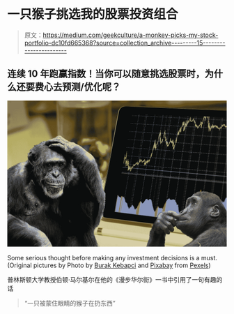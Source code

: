 # 一只猴子挑选我的股票投资组合

> 原文：<https://medium.com/geekculture/a-monkey-picks-my-stock-portfolio-dc10fd665368?source=collection_archive---------15----------------------->

## 连续 10 年跑赢指数！当你可以随意挑选股票时，为什么还要费心去预测/优化呢？

![](img/f73aa8c6f7415b74cf7f9fb293a7beea.png)

Some serious thought before making any investment decisions is a must. (Original pictures by Photo by [Burak Kebapci](https://www.pexels.com/@weekendplayer?utm_content=attributionCopyText&utm_medium=referral&utm_source=pexels) and [Pixabay](https://www.pexels.com/@pixabay) from [Pexels](https://www.pexels.com/photo/white-android-tablet-turned-on-displaying-a-graph-186464/?utm_content=attributionCopyText&utm_medium=referral&utm_source=pexels))

普林斯顿大学教授伯顿·马尔基尔在他的《漫步华尔街》一书中引用了一句有趣的话

> “一只被蒙住眼睛的猴子在扔东西”